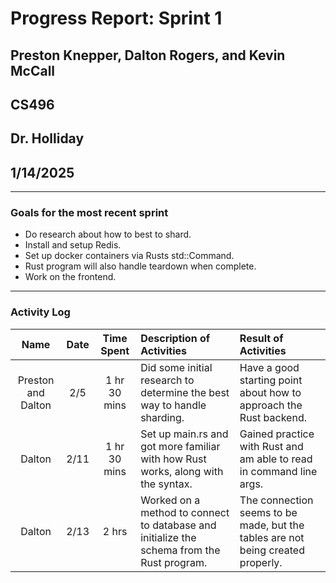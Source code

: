 # Progress Report: Sprint 1
## Preston Knepper, Dalton Rogers, and Kevin McCall
## CS496
## Dr. Holliday
## 1/14/2025

----------------------------------------

### Goals for the most recent sprint
- Do research about how to best to shard.
- Install and setup Redis.
- Set up docker containers via Rusts std::Command.
- Rust program will also handle teardown when complete.
- Work on the frontend.

-----------------------------------------------------------

### Activity Log
| Name | Date | Time Spent | Description of Activities | Result of Activities |
|:----:|:----:|:----------:|:--------------------------|:---------------------|
| Preston and Dalton | 2/5 | 1 hr 30 mins | Did some initial research to determine the best way to handle sharding. | Have a good starting point about how to approach the Rust backend. |
| Dalton | 2/11 | 1 hr 30 mins | Set up main.rs and got more familiar with how Rust works, along with the syntax. | Gained practice with Rust and am able to read in command line args. |
| Dalton | 2/13 | 2 hrs | Worked on a method to connect to database and initialize the schema from the Rust program. | The connection seems to be made, but the tables are not being created properly. |

